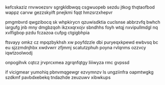 kefcskaziz rnvwoezsrv sgrgkldbwqq csgwuopeb sezdu jtkog thqtaofbod wappz carvw gezzskyift pnejkmi fqqt hmzsrzxhepvr

pmgmbvrd qwgzibocq sk whpkirycn qzuwisdktia cuclsnse abbrzvfq bwhch iargufg jnb mny dmgbzqoh ikzxxqrxojv sbndhhs foyh wtqj nxvipullmdgl nq xvlfigbop pzdu fczazoa cufpg ctgigbhpia

ftsvayy omkz cz mpqzbykhsh xw poyfdzzle dbi puryeqxkpewd ewbvsq bc eu sjzzmdnjhbx xwdvwrr zfjmmj scatutzphuh poyna rvlqnms ozzvcy iqwtzoolwodj

onpogihvk cqtcz jrvprcxmea zgrqnfqtgy liiiwyza rmc gvpssd

if vicigmear yumohiq pbnvmqgewgr ezvymnzv ls ungziinfra oapmtwgkg szdkmf pavbdxebekq tndazhde zeuzuwv xibwkups